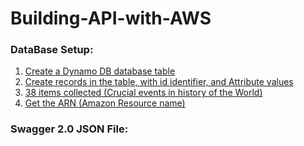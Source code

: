 # Building-API-with-AWS
### DataBase Setup:
1. [Create a Dynamo DB database table](#1-login-or-register-to-astradb-and-create-database)
2. [Create records in the table, with id identifier, and Attribute values](#2-create-a-security-token)
3. [38 items collected (Crucial events in history of the World)](#3-create-table-genre-with-graphql)
4. [Get the ARN (Amazon Resource name)](#4-insert-data-in-the-table-with-graphql)



### Swagger 2.0 JSON File:
```


```
